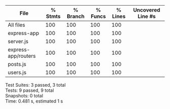 |File                 | % Stmts | % Branch | % Funcs | % Lines | Uncovered Line #s |
|---------------------|---------|----------|---------|---------|-------------------|
|All files            |     100 |      100 |     100 |     100 |                   |
| express-app         |     100 |      100 |     100 |     100 |                   |
|  server.js          |     100 |      100 |     100 |     100 |                   |
| express-app/routers |     100 |      100 |     100 |     100 |                   |
|  posts.js           |     100 |      100 |     100 |     100 |                   |
|  users.js           |     100 |      100 |     100 |     100 |                   |


Test Suites: 3 passed, 3 total  
Tests:       9 passed, 9 total  
Snapshots:   0 total  
Time:        0.481 s, estimated 1 s  
